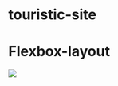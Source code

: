 # touristic-site

<h1>Flexbox-layout</h1>
<img src="
        /touristic-site/screenshot.jpg
      ">
